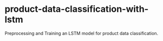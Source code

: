 # product-data-classification-with-lstm
Preprocessing and Training an LSTM model for product data classification.
